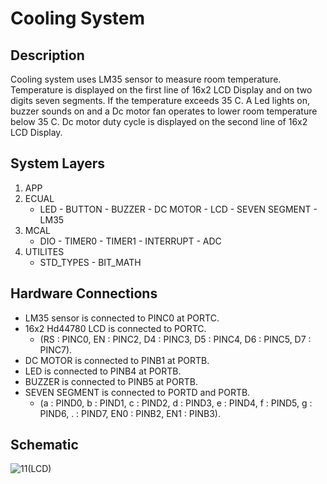 # Cooling System

## Description
Cooling system uses LM35 sensor to measure room temperature. Temperature is displayed on the first line of 16x2 LCD Display and on two digits seven segments. If the temperature exceeds 35 C. A Led lights on, buzzer sounds on and a Dc motor fan operates to lower room temperature below 35 C. Dc motor duty cycle is displayed on the second line of 16x2 LCD Display.
## System Layers
1. APP
2. ECUAL
   - LED - BUTTON - BUZZER - DC MOTOR - LCD - SEVEN SEGMENT - LM35
4. MCAL
   - DIO - TIMER0 - TIMER1 - INTERRUPT - ADC
6. UTILITES
   - STD_TYPES - BIT_MATH
## Hardware Connections
* LM35 sensor is connected to PINC0 at PORTC.
* 16x2 Hd44780 LCD is connected to PORTC.
  - (RS : PINC0, EN : PINC2, D4 : PINC3, D5 : PINC4, D6 : PINC5, D7 : PINC7).
* DC MOTOR is connected to PINB1 at PORTB.
* LED is connected to PINB4 at PORTB.
* BUZZER is connected to PINB5 at PORTB.
* SEVEN SEGMENT is connected to PORTD and PORTB.
  - (a : PIND0, b : PIND1, c : PIND2, d : PIND3, e : PIND4, f : PIND5, g : PIND6, . : PIND7, EN0 : PINB2, EN1 : PINB3). 
## Schematic
![11(LCD)](https://github.com/kshaker97/Cooling_System/assets/145481109/89372a8f-ccb1-4e07-a90e-e69f77ced972)
